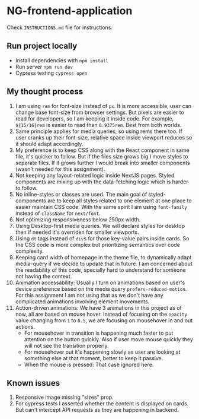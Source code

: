 # NG-frontend-application

Check `INSTRUCTIONS.md` file for instructions.

## Run project locally
- Install dependencies with `npm install`
- Run server `npm run dev`
- Cypress testing `cypress open`

## My thought process

1. I am using `rem` for font-size instead of `px`. It is more accessible, user can change base font-size from browser settings. But pixels are easier to read for developers, so I am keeping it inside code. For example, `${15/16}rem` is easier to read than `0.9375rem`. Best from both worlds.
2. Same principle applies for media queries, so using rems there too. If user cranks up their font-size, relative space inside viewport reduces so it should adapt accordingly.
3. My preference is to keep CSS along with the React component in same file, it's quicker to follow. But if the files size grows big I move styles to separate files. If it grows further I would break into smaller components (wasn't needed for this assignment).
4. Not keeping any layout-related logic inside NextJS pages. Styled components are mixing up with the data-fetching logic which is harder to follow.
5. No inline-styles or classes are used. The main goal of styled-components are to keep all styles related to one element at one place to easier maintain CSS code. With the same spirit I am using `font-family` instead of `className` for `next/font`.
6. Not optimizing responsiveness below 250px width.
7. Using Desktop-first media queries. We will declare styles for desktop then if needed it's overriden for smaller viewports.
8. Using `dt` tags instead of `div`s for those key-value pairs inside cards. So the CSS code is more complex but prioritizing semantics over code complexity.
9. Keeping card width of homepage in the theme file, to dynamically adapt media-query if we decide to update that in future. I am concerned about the readability of this code, specially hard to understand for someone not having the context.
10. Animation accessability: Usually I turn on animations based on user's device preference based on the media query `prefers-reduced-motion`. For this assignment I am not using that as we don't have any complicated animations involving element movements.
11. Action-driven animations: We have 3 animations in this project as of now, all are based on mouse hover. Instead of focusing on the `opacity` value changing from `1` to `0.5`, we are focusing on mousehover in and out actions.
	- For mousehover in transition is happening much faster to put attention on the button quickly. Also if user move mouse quickly they will not see the transition properly.
	- For mousehover out it's happening slowly as user are looking at something else at that moment, better to keep it passive.
	- When the mouse is pressed: That case ignored here.

## Known issues
1. Responsive image missing "sizes" prop.
2. For cypress tests I asserted whether the content is displayed on cards. But can't intercept API requests as they are happening in backend.
